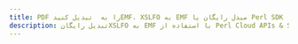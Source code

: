 ---title: PDF را به  تبدیل کنیدEMF، XSLFO به EMF مبدل رایگان یا Perl SDKdescription: تبدیل رایگانXSLFO به EMF با استفاده از Perl Cloud APIs & SDK همچنین اسناد PDF را در Cloud ایجاد، ویرایش و رندر کنید.---
